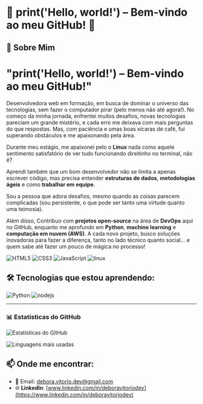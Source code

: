 # 🚀 print('Hello, world!') – Bem-vindo ao meu GitHub! 👋


## 🌟 Sobre Mim
# "print('Hello, world!') – Bem-vindo ao meu GitHub!"

Desenvolvedora web em formação, em busca de dominar o universo das tecnologias, sem fazer o computador pirar (pelo menos não até agora!). No começo da minha jornada, enfrentei muitos desafios, novas tecnologias pareciam um grande mistério, e cada erro me deixava com mais perguntas do que respostas. Mas, com paciência e umas boas xícaras de café, fui superando obstáculos e me apaixonando pela área.

Durante meu estágio, me apaixonei pelo o **Linux** nada como aquele sentimento satisfatório de ver tudo funcionando direitinho no terminal, não é?

Aprendi também que um bom desenvolvedor não se limita a apenas escrever código, mas precisa entender **estruturas de dados**, **metodologias ágeis** e como **trabalhar em equipe**.

Sou a pessoa que adora desafios, mesmo quando as coisas parecem complicadas (sou persistente, o que pode ser tanto uma virtude quanto uma teimosia).

Além disso, Contribuo com **projetos open-source** na área de **DevOps** aqui no GitHub, enquanto me aprofundo em **Python**, **machine learning** e **computação em nuvem (AWS)**. A cada novo projeto, busco soluções inovadoras para fazer a diferença, tanto no lado técnico quanto social... e quem sabe até fazer um pouco de mágica no processo!


<div>
  <img src="https://img.icons8.com/color/96/000000/html-5.png" alt="HTML5"/>
  <img src="https://img.icons8.com/color/96/000000/css3.png" alt="CSS3"/>
  <img src="https://img.icons8.com/color/96/000000/javascript.png" alt="JavaScript"/>
  <img src="https://img.icons8.com/color/96/000000/linux.png" alt="linux"/>
</div>

## 🛠 Tecnologias que estou aprendendo:
<div>
  <img src="https://img.icons8.com/color/96/000000/python.png" alt="Python"/>
  <img src="https://img.icons8.com/color/96/000000/nodejs.png" alt="nodejs"/
  <img src="https://img.icons8.com/color/96/000000/amazon-web-services.png" alt="AWS"/>
</div>

---

### 📊 Estatísticas do GitHub  


![Estatísticas do GitHub](https://github-readme-stats.vercel.app/api?username=deborasouza01&show_icons=true&theme=dark)  

![Linguagens mais usadas](https://github-readme-stats.vercel.app/api/top-langs/?username=deborasouza01&layout=compact&theme=dark)


## 📫 Onde me encontrar:
- 💌 Email: [debora.vitorio.dev@gmail.com](mailto:debora.vitorio.dev@gmail.com)
- 🌐 **LinkedIn**: [www.linkedin.com/in/deboravitoriodev](https://www.linkedin.com/in/deboravitoriodev)
